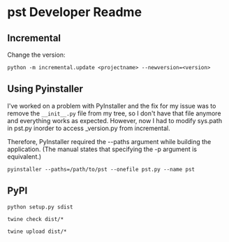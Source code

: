 # pst Developer Readme

## Incremental

Change the version:

`python -m incremental.update <projectname> --newversion=<version>`

## Using Pyinstaller

I've worked on a problem with PyInstaller and the fix for my issue was to remove the `__init__.py` file from my tree, 
so I don't have that file anymore and everything works as expected. However, now I had to modify sys.path in pst.py inorder to access
_version.py from incremental.

Therefore, PyInstaller required the --paths argument while building the application. (The manual states that specifying the -p argument 
is equivalent.)

`pyinstaller --paths=/path/to/pst --onefile pst.py --name pst`

## PyPI

`python setup.py sdist`

`twine check dist/*`

`twine upload dist/*`
